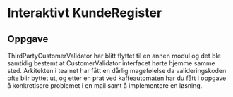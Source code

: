 # Interaktivt KundeRegister
## Oppgave
ThirdPartyCustomerValidator har blitt flyttet til en annen modul og det ble samtidig bestemt
at CustomerValidator interfacet hørte hjemme samme sted. Arkitekten i teamet har fått en dårlig
magefølelse da valideringskoden ofte blir byttet ut, og etter en prat ved kaffeautomaten har du
fått i oppgave å konkretisere problemet i en mail samt å implementere en løsning.